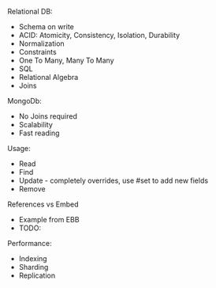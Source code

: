 Relational DB:
- Schema on write
- ACID: Atomicity, Consistency, Isolation, Durability
- Normalization
- Constraints
- One To Many, Many To Many
- SQL
- Relational Algebra
- Joins

MongoDb:
- No Joins required
- Scalability
- Fast reading


Usage:
- Read
- Find
- Update - completely overrides, use #set to add new fields
- Remove

References vs Embed
- Example from EBB
- TODO: 

Performance:
- Indexing
- Sharding
- Replication
